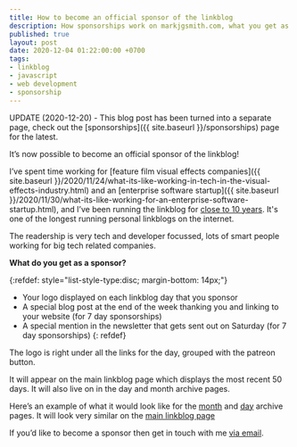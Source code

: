 ```yaml
---
title: How to become an official sponsor of the linkblog
description: How sponsorships work on markjgsmith.com, what you get as a sponsor, with some example posts and logos
published: true
layout: post
date: 2020-12-04 01:22:00:00 +0700
tags:
- linkblog
- javascript
- web development
- sponsorship
---
```

UPDATE (2020-12-20) - This blog post has been turned into a separate page, check out the [sponsorships]({{ site.baseurl }}/sponsorships) page for the latest.

It’s now possible to become an official sponsor of the linkblog!

I’ve spent time working for [feature film visual effects companies]({{ site.baseurl }}/2020/11/24/what-its-like-working-in-tech-in-the-visual-effects-industry.html) and an [enterprise software startup]({{ site.baseurl }}/2020/11/30/what-its-like-working-for-an-enterprise-software-startup.html), and I’ve been running the linkblog for [close to 10 years](https://links.markjgsmith.com/archives/html). It's one of the longest running personal linkblogs on the internet.

The readership is very tech and developer focussed, lots of smart people working for big tech related companies. 

**What do you get as a sponsor?**

{:refdef: style="list-style-type:disc; margin-bottom: 14px;"}
- Your logo displayed on each linkblog day that you sponsor
- A special blog post at the end of the week thanking you and linking to your website (for 7 day sponsorships)
- A special mention in the newsletter that gets sent out on Saturday (for 7 day sponsorships)
{: refdef}

The logo is right under all the links for the day, grouped with the patreon button.

It will appear on the main linkblog page which displays the most recent 50 days. It will also live on in the day and month archive pages.

Here’s an example of what it would look like for the [month](https://links.markjgsmith.com/archives/html/2020/12) and [day](https://links.markjgsmith.com/archives/html/2020/12/03) archive pages. It will look very similar on the [main linkblog page](https://links.markjgsmith.com)

If you’d like to become a sponsor then get in touch with me [via email](mailto:markjgsmith@gmail.com).
